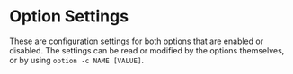 Option Settings
===============

These are configuration settings for both options that are enabled or disabled.
The settings can be read or modified by the options themselves, or by using
`option -c NAME [VALUE]`.
